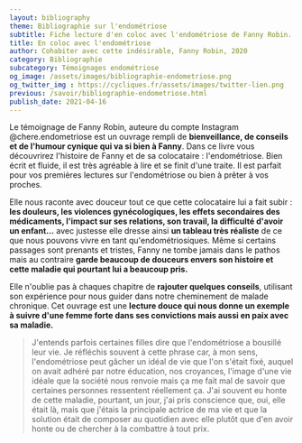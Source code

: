 ```yaml
---
layout: bibliography
theme: Bibliographie sur l'endométriose
subtitle: Fiche lecture d'en coloc avec l'endométriose de Fanny Robin.
title: En coloc avec l'endométriose
author: Cohabiter avec cette indésirable, Fanny Robin, 2020
category: Bibliographie
subcategory: Témoignages endométriose
og_image: /assets/images/bibliographie-endometriose.png
og_twitter_img : https://cycliques.fr/assets/images/twitter-lien.png
previous: /savoir/bibliographie-endometriose.html
publish_date: 2021-04-16
---
```


Le témoignage de Fanny Robin, auteure du compte Instagram @chere.endometriose est un ouvrage rempli de **bienveillance, de conseils et de l'humour cynique qui va si bien à Fanny**. Dans ce livre vous découvrirez l'histoire de Fanny et de sa colocataire : l'endométriose. Bien écrit et fluide, il est très agréable à lire et se finit d'une traite. Il est parfait pour vos premières lectures sur l'endométriose ou bien à prêter à vos proches.

Elle nous raconte avec douceur tout ce que cette colocataire lui a fait subir : **les douleurs, les violences gynécologiques, les effets secondaires des médicaments, l'impact sur ses relations, son travail, la difficulté d'avoir un enfant…** avec justesse elle dresse ainsi **un tableau très réaliste** de ce que nous pouvons vivre en tant qu'endométriosiques. Même si certains passages sont prenants et tristes, Fanny ne tombe jamais dans le pathos mais au contraire **garde beaucoup de douceurs envers son histoire et cette maladie qui pourtant lui a beaucoup pris.**

Elle n'oublie pas à chaques chapitre de **rajouter quelques conseils**, utilisant son expérience pour nous guider dans notre cheminement de malade chronique. Cet ouvrage est une **lecture douce qui nous donne un exemple à suivre d'une femme forte dans ses convictions mais aussi en paix avec sa maladie.**

>J'entends parfois certaines filles dire que l'endométriose a bousillé leur vie. Je réfléchis souvent à cette phrase car, à mon sens, l'endométriose peut gâcher un idéal de vie que l'on s'était fixé, auquel on avait adhéré par notre éducation, nos croyances, l'image d'une vie idéale que la société nous renvoie mais ça me fait mal de savoir que certaines personnes ressentent réellement ça. J'ai souvent eu honte de cette maladie, pourtant, un jour, j'ai pris conscience que, oui, elle était là, mais que j'étais la principale actrice de ma vie et que la solution était de composer au quotidien avec elle plutôt que d'en avoir honte ou de chercher à la combattre à tout prix.